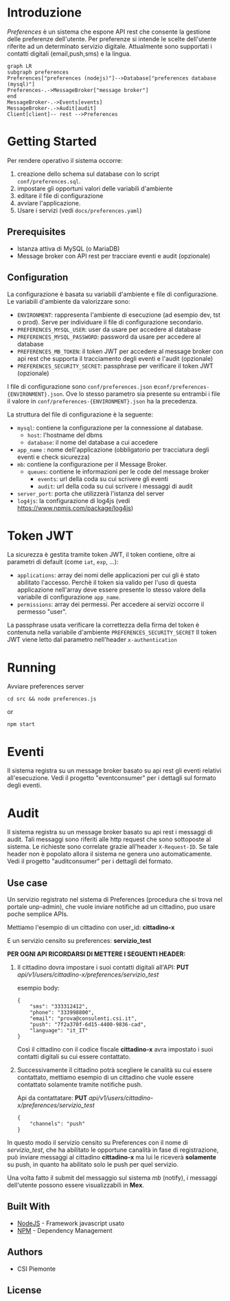 # Introduzione

*Preferences* è un sistema che espone API rest che consente la gestione delle preferenze dell'utente.
Per preferenze si intende le scelte dell'utente riferite ad un determinato servizio digitale.
Attualmente sono supportati i contatti digitali (email,push,sms) e la lingua.

```mermaid  
graph LR  
subgraph preferences  
Preferences["preferences (nodejs)"]-->Database["preferences database (mysql)"]  
Preferences-.->MessageBroker["message broker"]  
end  
MessageBroker-.->Events[events]  
MessageBroker-.->Audit[audit]  
Client[client]-- rest -->Preferences  
```  

# Getting Started

Per rendere operativo il sistema occorre:
1. creazione dello schema sul database con lo script `conf/preferences.sql`.
1. impostare gli opportuni valori delle variabili d'ambiente
1. editare il file di configurazione
1. avviare l'applicazione.
1. Usare i servizi (vedi `docs/preferences.yaml`)

## Prerequisites

* Istanza attiva di MySQL (o MariaDB)
* Message broker con API rest per tracciare eventi e audit (opzionale) 

## Configuration
La configurazione è basata su variabili d'ambiente e file di configurazione.
Le variabili d'ambiente da valorizzare sono:
* `ENVIRONMENT`: rappresenta l'ambiente di esecuzione (ad esempio dev, tst o prod). Serve per individuare il file di configurazione secondario.
* `PREFERENCES_MYSQL_USER`: user da usare per accedere al database
* `PREFERENCES_MYSQL_PASSWORD`: password da usare per accedere al database
* `PREFERENCES_MB_TOKEN`: il token JWT per accedere al message broker con api rest che supporta il tracciamento degli eventi e l'audit (opzionale)
* `PREFERENCES_SECURITY_SECRET`: passphrase per verificare il token JWT (opzionale)

I file di configurazione sono `conf/preferences.json` e`conf/preferences-{ENVIRONMENT}.json`. Ove lo stesso parametro sia presente su entrambi i file il valore in `conf/preferences-{ENVIRONMENT}.json` ha la precedenza.

La struttura del file di configurazione è la seguente:

* `mysql`: contiene la configurazione per la connessione al database. 
    * `host`: l'hostname del dbms
    * `database`: il nome del database a cui accedere
* `app_name` : nome dell'applicazione (obbligatorio per tracciatura degli eventi e check sicurezza)
* `mb`: contiene la configurazione per il Message Broker.
    * `queues`: contiene le informazioni per le code del message broker
        * `events`: url della coda su cui scrivere gli eventi
        * `audit`: url della coda su cui scrivere i messaggi di audit
* `server_port`: porta che utilizzerà l'istanza del server
* `log4js`: la configurazione di log4js (vedi https://www.npmjs.com/package/log4js)

# Token JWT

La sicurezza è gestita tramite token JWT, il token contiene, oltre ai parametri di default (come `iat`, `exp`, ...):
* `applications`: array dei nomi delle applicazioni per cui gli è stato abilitato l'accesso. Perchè il token sia valido per l'uso di questa applicazione nell'array deve essere presente lo stesso valore della variabile di configurazione `app_name`.
* `permissions`: array dei permessi. Per accedere ai servizi occorre il permesso "user".

La passphrase usata verificare la correttezza della firma del token è contenuta nella variabile d'ambiente `PREFERENCES_SECURITY_SECRET`
Il token JWT viene letto dal parametro nell'header `x-authentication`

# Running

Avviare preferences server 
```
cd src && node preferences.js
```

or

```
npm start
```

# Eventi
Il sistema registra su un message broker basato su api rest gli eventi relativi all'esecuzione. Vedi il progetto "eventconsumer" per i dettagli sul formato degli eventi.

# Audit
Il sistema registra su un message broker basato su api rest i messaggi di audit. Tali messaggi sono riferiti alle http request che sono sottoposte al sistema. Le richieste sono correlate grazie all'header `X-Request-ID`. Se tale header non è popolato allora il sistema ne genera uno automaticamente. Vedi il progetto "auditconsumer" per i dettagli del formato.


## Use case

Un servizio registrato nel sistema di Preferences (procedura che si trova nel portale unp-admin), che vuole inviare notifiche ad un cittadino, puo usare poche semplice APIs.

Mettiamo l'esempio di un cittadino con user_id: **cittadino-x**

E un servizio censito su preferences: **servizio_test**

**PER OGNI API RICORDARSI DI METTERE I SEGUENTI HEADER:**


1. Il cittadino dovra impostare i suoi contatti digitali all'API: 
    **PUT** *api/v1/users/cittadino-x/preferences/servizio_test*
    
    esempio body:
    ```
    {
        "sms": "333312412",
        "phone": "333998800",
        "email": "prova@consulenti.csi.it",
        "push": "7f2a370f-6d15-4400-9836-cad",
        "language": "it_IT"        
    }
    ``` 
    Così il cittadino con il codice fiscale **cittadino-x** avra impostato i suoi contatti digitali su cui essere contattato.
2. Successivamente il cittadino potrà scegliere le canalità su cui essere contattato, mettiamo esempio di un cittadino che vuole essere contattato solamente tramite notifiche push.
    
    Api da contattatare: **PUT** *api/v1/users/cittadino-x/preferences/servizio_test*
    ```
    {
        "channels": "push"
    }
    ```
    
In questo modo il servizio censito su Preferences con il nome di *servizio_test*, che ha abilitato le opportune canalità in fase di registrazione, può inviare messaggi al cittadino **cittadino-x** ma lui le riceverà **solamente** su push, in quanto ha abilitato solo le push per quel servizio.

Una volta fatto il submit del messaggio sul sistema *mb* (notify), i messaggi dell'utente possono essere visualizzabili in **Mex**.    

## Built With

* [NodeJS](https://nodejs.org) - Framework javascript usato
* [NPM](https://www.npmjs.com/) - Dependency Management

## Authors

* CSI Piemonte

## License
